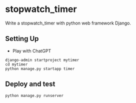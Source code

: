 # stopwatch_timer
Write a stopwatch_timer with python web framework Django.

## Setting Up

* Play with ChatGPT

```shell
django-admin startproject mytimer
cd mytimer
python manage.py startapp timer
```

## Deploy and test

```shell
python manage.py runserver
```